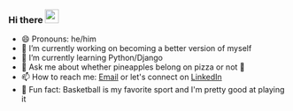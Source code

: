 ### Hi there <img src='https://raw.githubusercontent.com/MartinHeinz/MartinHeinz/master/wave.gif' style='height:25px;' />

- 😄 Pronouns: he/him
- 🔭 I’m currently working on becoming a better version of myself
- 🌱 I’m currently learning Python/Django
- 💬 Ask me about whether pineapples belong on pizza or not 👀
- 📫 How to reach me: <a href='mailto: tharwin.carr08@gmail.com'>Email<a/> or let's connect on <a href='https://www.linkedin.com/in/tharwin-carr/'>LinkedIn</a>
- 🏀 Fun fact: Basketball is my favorite sport and I'm pretty good at playing it
